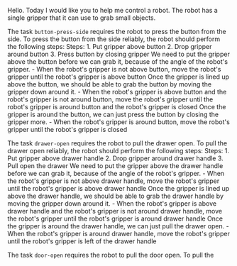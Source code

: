 


Hello. Today I would like you to help me control a robot. The robot has a single gripper that it can use to grab small objects.


The task `button-press-side` requires the robot to press the button from the side.
To press the button from the side reliably, the robot should perform the following steps:
    Steps:  1. Put gripper above button  2. Drop gripper around button  3. Press button by closing gripper
    We need to put the gripper above the button before we can grab it, because of the angle of the robot's gripper.
    - When the robot's gripper is not above button, move the robot's gripper until the robot's gripper is above button
    Once the gripper is lined up above the button, we should be able to grab the button by moving the gripper down around it.
    - When the robot's gripper is above button and the robot's gripper is not around button, move the robot's gripper until the robot's gripper is around button and the robot's gripper is closed
    Once the gripper is around the button, we can just press the button by closing the gripper more.
    - When the robot's gripper is around button, move the robot's gripper until the robot's gripper is closed

The task `drawer-open` requires the robot to pull the drawer open.
To pull the drawer open reliably, the robot should perform the following steps:
    Steps:  1. Put gripper above drawer handle  2. Drop gripper around drawer handle  3. Pull open the drawer
    We need to put the gripper above the drawer handle before we can grab it, because of the angle of the robot's gripper.
    - When the robot's gripper is not above drawer handle, move the robot's gripper until the robot's gripper is above drawer handle
    Once the gripper is lined up above the drawer handle, we should be able to grab the drawer handle by moving the gripper down around it.
    - When the robot's gripper is above drawer handle and the robot's gripper is not around drawer handle, move the robot's gripper until the robot's gripper is around drawer handle
    Once the gripper is around the drawer handle, we can just pull the drawer open.
    - When the robot's gripper is around drawer handle, move the robot's gripper until the robot's gripper is left of the drawer handle

The task `door-open` requires the robot to pull the door open.
To pull the